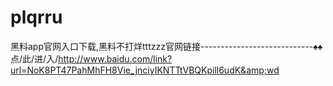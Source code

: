 # plqrru
黑料app官网入口下载,黑料不打烊tttzzz官网链接----------------------------♠♠点/此/进/入/http://www.baidu.com/link?url=NoK8PT47PahMhFH8Vie_jnciyIKNTTtVBQKpill6udK&amp;wd
